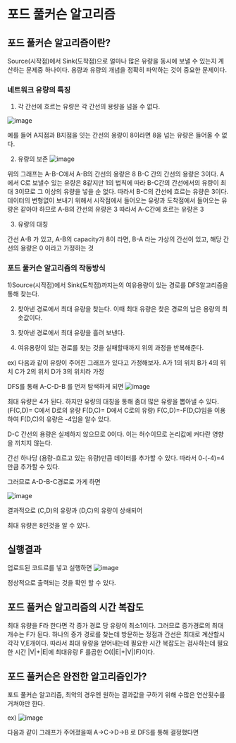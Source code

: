 # 포드 풀커슨 알고리즘


## 포드 풀커슨 알고리즘이란?

Source(시작점)에서 Sink(도착점)으로  얼마나 많은 유량을 동시에 보낼 수 있는지 계산하는 문제중 하나이다. 용량과 유량의 개념을 정확히 파악하는 것이 중요한 문제이다.

### 네트워크 유량의 특징

1) 각 간선에 흐르는 유량은 각 간선의 용량을 넘을 수 없다.

![image](https://user-images.githubusercontent.com/100903674/164578818-0783e885-02fa-4b5d-abe2-2c83e7d9464b.png)

예를 들어 A지점과  B지점을 잇는 간선의 용량이 8이라면 8을 넘는 유량은 들어올 수 없다.

2) 유량의 보존
![image](https://user-images.githubusercontent.com/100903674/164579861-0ae7b09d-e747-42b1-8d2b-5ab02ed20460.png)

위의 그래프는 A-B-C에서 A-B의 간선의 용량은 8 B-C 간의 간선의 용량은 3이다. A에서 C로 보낼수 있는 유량은 8같지만 1의 법칙에 따라  B-C간의 간선에서의
유량이 최대 3이므로 그 이상의 유량을 넣을 순 없다. 따라서 B-C의 간선에 흐르는 유량은 3이다. 데이터의 변형없이 보내기 위해서 시작점에서 들어오는 유량과 도착점에서 들어오는 유량은 같아야 하므로 A-B의 간선의 유량은 3 따라서 A-C간에 흐르는 유량은 3


3) 유량의 대칭

간선 A-B  가 있고, A-B의 capacity가 8이 라면, B-A 라는 가상의 간선이 있고, 해당 간선의 용량은 0 이라고 가정하는 것


### 포드 풀커슨 알고리즘의 작동방식

1)Source(시작점)에서  Sink(도착점)까지는의 여유용량이 있는 경로를 DFS알고리즘을 통해 찾는다. 


2) 찾아낸 경로에서 최대 유량을 찾는다. 이때 최대 유량은 찾은 경로의 남은 용량의 최솟값이다.

3) 찾아낸 경로에서 최대 유량을 흘려 보낸다.

4) 여유용량이 있는 경로를 찾는 것을 실패할때까지 위의 과정을 반복해준다.

ex) 다음과 같이 유량이 주어진 그래프가 있다고 가정해보자.
A가 1의 위치 B가 4의 위치 C가 2의 위치  D가 3의 위치라 가정



DFS를 통해 A-C-D-B 를 먼저 탐색하게 되면
![image](https://user-images.githubusercontent.com/100903674/164612935-4e6957f9-0ade-4b27-8130-625a572df5fd.png)

최대 유량은 4가 된다. 하지만 유량의 대칭을 통해 좀더 많은 유량을 뽑아낼 수 있다. (F(C,D)= C에서 D로의 유량 F(D,C)= D에서 C로의 유량) 
F(C,D)=-F(D,C)임을 이용하여 F(D,C)의 유량은 -4임을 알수 있다. 


D-C 간선의 용량은 실제하지 않으므로 0이다. 이는 허수이므로 논리값에 커다란 영향을 끼치지 않는다.

간선 하나당 (용량-흐르고 있는 유량)만큼 데이터를 추가할 수 있다.
따라서 0-(-4)=4만큼 추가할 수 있다.

그러므로 A-D-B-C경로로 가게 하면 

![image](https://user-images.githubusercontent.com/100903674/164619560-4385e413-8ab3-42cf-838d-da5f69ed9bfc.png)

결과적으로 (C,D)의 유량과 (D,C)의 유량이 상쇄되어 

최대 유량은 8인것을 알 수 있다.


## 실행결과
업로드된 코드르를 넣고 실행하면
![image](https://user-images.githubusercontent.com/100903674/164619759-1d22d5d4-fe84-4a4b-bca2-07591aaa9ea1.png)

정상적으로 출력되는 것을 확인 할 수 있다.




## 포드 풀커슨 알고리즘의 시간 복잡도

최대 유량을 F라 한다면 각 증가 경로 당 유량이 최소1이다. 그러므로 증가경로의 최대 개수는 F가 된다. 
하나의 증가 경로를 찾는데 방문하는 정점과 간선은 최대로 계산할시 각각 V,E개이다. 따라서 최대 유량을 얻어내는데 필요한 시간 복잡도는 검사하는데 필요한 시간 |V|+|E|에 최대유랑 F 를곱한
O((|E|+|V|)F)이다. 

## 포드 풀커슨은 완전한 알고리즘인가?

포드 풀커슨 알고리즘, 최악의 경우엔 원하는 결과값을 구하기 위해 수많은 연산횟수를 거쳐야만 한다.



ex)
![image](https://user-images.githubusercontent.com/100903674/164723339-3f4f137a-09ec-4c18-9964-70be862e9496.png)



다음과 같이 그래프가 주어졌을때 A->C->D->B 로 DFS를 통해 결정했다면









